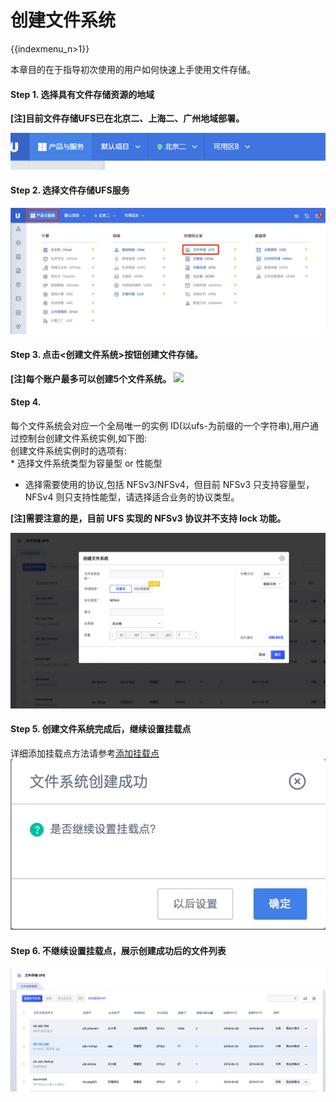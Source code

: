 # 创建文件系统

{{indexmenu_n>1}}

本章目的在于指导初次使用的用户如何快速上手使用文件存储。

#### Step 1. 选择具有文件存储资源的地域

**\[注\]目前文件存储UFS已在北京二、上海二、广州地域部署。**

![](/images/area.png)

#### Step 2. 选择文件存储UFS服务

![](/images/choose_ufs.jpg)

#### Step 3. 点击\<创建文件系统\>按钮创建文件存储。

**\[注\]每个账户最多可以创建5个文件系统。** ![](/storage_cdn/ufs/create_ufs.jpg)

#### Step 4.

每个文件系统会对应一个全局唯一的实例 ID(以ufs-为前缀的一个字符串),用户通过控制台创建文件系统实例,如下图:  
创建文件系统实例时的选项有:  
\* 选择文件系统类型为容量型 or 性能型

  - 选择需要使用的协议,包括 NFSv3/NFSv4，但目前 NFSv3 只支持容量型，NFSv4
    则只支持性能型，请选择适合业务的协议类型。

**\[注\]需要注意的是，目前 UFS 实现的 NFSv3 协议并不支持 lock 功能。**

![](/images/ufs_mount_manual_instruction/create_ufs2.png)

#### Step 5. 创建文件系统完成后，继续设置挂载点

详细添加挂载点方法请参考[添加挂载点](/storage_cdn/ufs/ufs_mount_manual_instruction/add_mount)
![](/images/confirm_ufs.jpg)

#### Step 6. 不继续设置挂载点，展示创建成功后的文件列表

![](/images/ufs_mount_manual_instruction/create_success.png)
